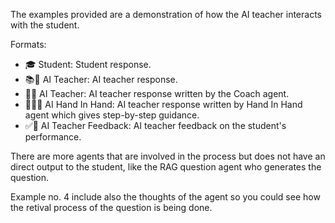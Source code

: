 The examples provided are a demonstration of how the AI teacher interacts with the student.

Formats:

- 🎓 Student: Student response.
- 📚🤖 AI Teacher: AI teacher response. 
- 💖🤖 AI Teacher: AI teacher response written by the Coach agent.
- 🫱🫲🤖 AI Hand In Hand: AI teacher response written by Hand In Hand agent which gives step-by-step guidance.
- ✅🤖 AI Teacher Feedback: AI teacher feedback on the student's performance.

There are more agents that are involved in the process but does not have an direct output to the student, like the RAG question agent who generates the question.

Example no. 4 include also the thoughts of the agent so you could see how the retival process of the question is being done.
